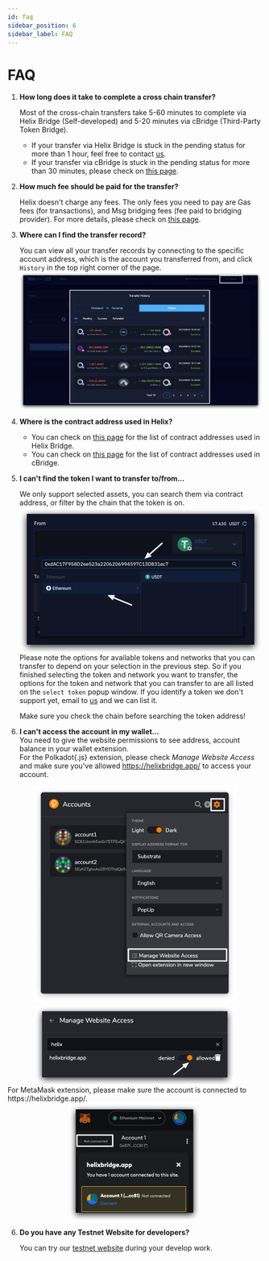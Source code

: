 ```yaml
---
id: faq
sidebar_position: 6
sidebar_label: FAQ
---
```


# FAQ
1. **How long does it take to complete a cross chain transfer?**

    Most of the cross-chain transfers take 5-60 minutes to complete via Helix Bridge (Self-developed) and 5-20 minutes via cBridge (Third-Party Token Bridge).
    
    + If your transfer via Helix Bridge is stuck in the pending status for more than 1 hour, feel free to contact [us](mailto:hello@helixbridge.app).
    +  If your transfer via cBridge is stuck in the pending status for more than 30 minutes, please check on [this page](https://cbridge-docs.celer.network/reference/faq#my-cross-chain-transfer-has-been-stuck-for-more-than-30-minutes.-what-should-i-do).
2. **How much fee should be paid for the transfer?**
    
    Helix doesn't charge any fees. The only fees you need to pay are Gas fees (for transactions), and Msg bridging fees (fee paid to bridging provider). For more details, please check on [this page](https://docs.helixbridge.app/user-guide/fee).
    
3. **Where can I find the transfer record?**
    
    You can view all your transfer records by connecting to the specific account address, which is the account you transferred from, and click `History` in the top right  corner of the page.
    ![01](../static/img/FAQ-1.png)
4. **Where is the contract address used in Helix?**
    + You can check on [this page](https://docs.helixbridge.app/introduction/contract_addresses) for the list of contract addresses used in Helix Bridge.
    + You can check on [this page](https://cbridge-docs.celer.network/reference/contract-addresses#contract-address) for the list of contract addresses used in cBridge.
5. **I can't find the token I want to transfer to/from…**
    
    We only support selected assets, you can search them via contract address, or filter by the chain that the token is on.
    ![01](../static/img/FAQ-token-select.png)
    Please note the options for available tokens and networks that you can transfer to depend on your selection in the previous step. So if you finished selecting the token and network you want to transfer, the options for the token and network that you can transfer to are all listed on the `select token` popup window. If you identify a token we don't support yet, email to [us](mailto:hello@helixbridge.app) and we can list it. 

    Make sure you check the chain before searching the token address!
5. **I can't access the account in my wallet…**   
    You need to give the website permissions to see address, account balance in your wallet extension.    
    For the Polkadot{.js} extension, please check *Manage Website Access* and make sure you've allowed https://helixbridge.app/ to access your account.   
   
<div align="center">
<img src="../static/img/FAQ-wallet-setup01.png" width = "405" height = "432"/>
<img src="../static/img/FAQ-wallet-setup02.png" width = "395" height = "158"/>
</div>    
For MetaMask extension, please make sure the account is connected to https://helixbridge.app/.         
<div align="center">
<img src="../static/img/FAQ-wallet-setup03.png" width = "260" height = "232"/>
</div>    

6. **Do you have any Testnet Website for developers?**
    
    You can try our [testnet website](https://helix-apps-test.vercel.app/) during your develop work.